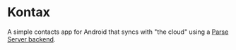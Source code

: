 # Kontax

A simple contacts app for Android that syncs with "the cloud" using a [Parse Server backend](https://github.com/mog96/kontax-server).